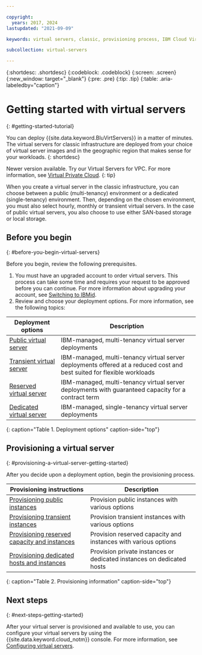 ```yaml
---

copyright:
  years: 2017, 2024
lastupdated: "2021-09-09"

keywords: virtual servers, classic, provisioning process, IBM Cloud Virtual Servers, virtual machines

subcollection: virtual-servers

---
```


{:shortdesc: .shortdesc}
{:codeblock: .codeblock}
{:screen: .screen}
{:new_window: target="_blank"}
{:pre: .pre}
{:tip: .tip}
{:table: .aria-labeledby="caption"}

# Getting started with virtual servers
{: #getting-started-tutorial}

You can deploy {{site.data.keyword.BluVirtServers}} in a matter of minutes. The virtual servers for classic infrastructure are deployed from your choice of virtual server images and in the geographic region that makes sense for your workloads.
{: shortdesc}

Newer version available. Try our Virtual Servers for VPC. For more information, see [Virtual Private Cloud](/docs/vpc?topic=vpc-getting-started).
{: tip}

When you create a virtual server in the classic infrastructure, you can choose between a public (multi-tenancy) environment or a dedicated (single-tenancy) environment. Then, depending on the chosen environment, you must also select hourly, monthly or transient virtual servers. In the case of public virtual servers, you also choose to use either SAN-based storage or local storage.

## Before you begin
{: #before-you-begin-virtual-servers}

Before you begin, review the following prerequisites.

1. You must have an upgraded account to order virtual servers. This process can take some time and requires your request to be approved before you can continue. For more information about upgrading your account, see [Switching to IBMid](/docs/account?topic=account-upgrading-account).
2. Review and choose your deployment options. For more information, see the following topics:

|              Deployment options                           |  Description                                        |
| --------------------------------------------------------- | --------------------------------------------------- |
|[Public virtual server](/docs/virtual-servers?topic=virtual-servers-about-public-virtual-servers#about-public-virtual-servers)            | IBM-managed, multi-tenancy virtual server deployments|
|[Transient virtual server](/docs/virtual-servers?topic=virtual-servers-about-vs-transient)| IBM-managed, multi-tenancy virtual server deployments offered at a reduced cost and best suited for flexible workloads |
|[Reserved virtual server](/docs/virtual-servers?topic=virtual-servers-about-reserved-virtual-servers#about-reserved-virtual-servers)  | IBM-managed, multi-tenancy virtual server deployments with guaranteed capacity for a contract term |
|[Dedicated virtual server](/docs/virtual-servers?topic=virtual-servers-dedicated-virtual-servers)      | IBM-managed, single-tenancy virtual server deployments            |
{: caption="Table 1. Deployment options" caption-side="top"}

## Provisioning a virtual server
{: #provisioning-a-virtual-server-getting-started}

After you decide upon a deployment option, begin the provisioning process.

|              Provisioning instructions                                         |  Description                                            |
| -------------------------------------------------------------------------- | ------------------------------------------------------- |
|[Provisioning public instances](/docs/virtual-servers?topic=virtual-servers-ordering-vs-public#ordering-vs-public)                | Provision public instances with various options             |
|[Provisioning transient instances](/docs/virtual-servers?topic=virtual-servers-ordering-vs-transient#ordering-vs-transient)                | Provision transient instances with various options            |
|[Provisioning reserved capacity and instances](/docs/virtual-servers?topic=virtual-servers-provisioning-reserved-capacity-and-instances#provisioning-reserved-capacity-and-instances)            | Provision reserved capacity and instances with various options |
|[Provisioning dedicated hosts and instances](/docs/virtual-servers?topic=virtual-servers-dedicated-hosts-and-dedicated-instances) | Provision private instances or dedicated instances on dedicated hosts|
{: caption="Table 2. Provisioning information" caption-side="top"}

## Next steps
{: #next-steps-getting-started}

After your virtual server is provisioned and available to use, you can configure your virtual servers by using the
{{site.data.keyword.cloud_notm}} console. For more information, see [Configuring virtual servers](/docs/virtual-servers?topic=virtual-servers-configuring-virtual-servers#configuring-virtual-servers).
